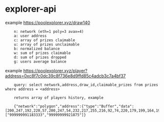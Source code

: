 # explorer-api

example https://poolexplorer.xyz/draw140
```
    n: network (eth=1 poly=3 avax=4)
    a: user address
    c: array of prizes claimable
    u: array of prizes unclaimable
    b: normalized balance
    w: sum of prizes claimable
    d: sum of prizes dropped
    g: users average balance
```          
example https://poolexplorer.xyz/player?address=0xc8f7c0dc39c8f736e8d9ffd85c4adcb3c7a4bf37
```
    query: select network,address,draw_id,claimable_prizes from prizes where address = <address>

    returns array of players history, example

    {"network":"polygon","address":{"type":"Buffer","data":[200,247,192,220,57,200,247,54,232,217,255,216,92,74,220,179,199,164,191,55]},"draw_id":87,"claimable_prizes":["999999991183333","99999999921875"]}  
```
